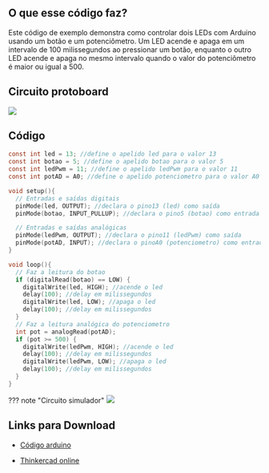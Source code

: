 ## O que esse código faz?

Este código de exemplo demonstra como controlar dois LEDs com Arduino usando um botão e um potenciômetro. Um LED acende e apaga em um intervalo de 100 milissegundos ao pressionar um botão, enquanto o outro LED acende e apaga no mesmo intervalo quando o valor do potenciômetro é maior ou igual a 500.

## Circuito protoboard

![](botao_pot_led.png)

## Código

```c
const int led = 13; //define o apelido led para o valor 13
const int botao = 5; //define o apelido botao para o valor 5
const int ledPwm = 11; //define o apelido ledPwm para o valor 11
const int potAD = A0; //define o apelido potenciometro para o valor A0

void setup(){
  // Entradas e saídas digitais
  pinMode(led, OUTPUT); //declara o pino13 (led) como saída
  pinMode(botao, INPUT_PULLUP); //declara o pino5 (botao) como entrada

  // Entradas e saídas analógicas
  pinMode(ledPwm, OUTPUT); //declara o pino11 (ledPwm) como saída
  pinMode(potAD, INPUT); //declara o pinoA0 (potenciometro) como entrada
}

void loop(){
  // Faz a leitura do botao
  if (digitalRead(botao) == LOW) {
    digitalWrite(led, HIGH); //acende o led
    delay(100); //delay em milissegundos
    digitalWrite(led, LOW); //apaga o led
    delay(100); //delay em milissegundos
  }
  // Faz a leitura analógica do potenciometro
  int pot = analogRead(potAD);
  if (pot >= 500) {
    digitalWrite(ledPwm, HIGH); //acende o led
    delay(100); //delay em milissegundos
    digitalWrite(ledPwm, LOW); //apaga o led
    delay(100); //delay em milissegundos
  }
}
```

??? note "Circuito simulador"
    ![](botao_pot_led.png)

## Links para Download

* [Código arduino](botao_pot_led.ino)

* [Thinkercad online](https://www.tinkercad.com/things/5b1JG4Y3q3t-super-invention/editel?sharecode=dS7V_4pLzX7VRYxT_0nhTAVBccXTDZoePQuIbPnwtiQ)
<!--  -->
<!-- * [SimulIDE](botao_pot_led.simu) -->